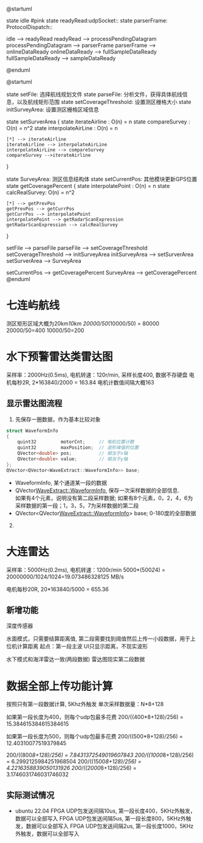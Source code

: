 @startuml

state idle #pink
state readyRead:udpSocket::
state parserFrame: ProtocolDispatch::

idle --> readyRead
readyRead --> processPendingDatagram
processPendingDatagram --> parserFrame
parserFrame --> onlineDataReady
onlineDataReady --> fullSampleDataReady
fullSampleDataReady --> sampleDataReady

@enduml

@startuml

state setFile: 选择航线规划文件
state parseFile: 分析文件，获得具体航线信息，以及航线矩形范围
state setCoverageThreshold: 设置测区栅格大小
state initSurveyArea: 设置测区栅格区域信息

state setSurverArea { 
    state iterateAirline : O(n) = n
    state compareSurvey : O(n) = n^2
    state interpolateAirLine : O(n) = n

    [*] --> iterateAirline
    iterateAirline --> interpolateAirLine
    interpolateAirLine --> compareSurvey
    compareSurvey -->iterateAirline

}

state SurveyArea: 测区信息结构体
state setCurrentPos: 其他模块更新GPS位置
state getCoveragePercent {
    state interpolatePoint : O(n) = n
    state calcRealSurvey: O(n) = n^2

    [*] --> getPrevPos
    getPrevPos --> getCurrPos
    getCurrPos --> interpolatePoint
    interpolatePoint --> getRadarScanExpression
    getRadarScanExpression --> calcRealSurvey
}

setFile --> parseFile
parseFile --> setCoverageThreshold
setCoverageThreshold --> initSurveyArea
initSurveyArea --> setSurverArea
setSurverArea --> SurveyArea

setCurrentPos --> getCoveragePercent
SurveyArea --> getCoveragePercent
@enduml


# 七连屿航线
测区矩形区域大概为20km*10km
20000/50*(10000/50) = 80000
20000/50=400
10000/50=200


# 水下预警雷达类雷达图
采样率：2000Hz(0.5ms), 电机转速：120r/min, 采样长度400, 数据不存硬盘
电机每秒2R, 2*163840/2000 = 163.84
电机计数值间隔大概163

## 显示雷达图流程
1. 先保存一圈数据，作为基本比较对象
```cpp 
struct WaveformInfo
{
    quint32         motorCnt;     // 电机位置计数
    quint32         maxPosition;  // 波形峰值的位置
    QVector<double> pos;          // 相当于x轴
    QVector<double> value;        // 相当于y轴
};
QVector<QVector<WaveExtract::WaveformInfo>> base;
```

- WaveformInfo, 某个通道某一段的数据
- QVector<WaveExtract::WaveformInfo>, 保存一次采样数据的全部信息.   
    如果有4个元素，说明没有第二段采样数据; 如果有8个元素，0，2，4，6为采样数据的第一段；1，3，5，7为采样数据的第二段
- QVector<QVector<WaveExtract::WaveformInfo>> base; 0-180度的全部数据

2. 


# 大连雷达
采样率：5000Hz(0.2ms), 电机转速：1200r/min
5000*(500*2*4) = 20000000/1024/1024=19.073486328125 MB/s

电机每秒20R, 20*163840/5000 = 655.36

## 新增功能
深度传感器

水面模式，只需要结算距离值, 第二段需要找到阈值然后上传一小段数据，用于上位机计算距离
起点：第一段主波
UI只显示距离，不现实波形

水下模式和海洋雷达一致(两段数据)
雷达图现实第二段数据


# 数据全部上传功能计算
按照只有第一段数据计算, 5Khz外触发
单次采样数据量：N*8+128

如果第一段长度为400，则每个udp包最多花费
200/((400*8+128)/256) = 15.384615384615384615

如果第一段长度为500，则每个udp包最多花费
200/((500*8+128)/256) = 12.40310077519379845

200/((800*8+128)/256) = 7.8431372549019607843
200/((1000*8+128)/256) = 6.2992125984251968504
200/((1500*8+128)/256) = 4.2216358839050131926
200/((2000*8+128)/256) = 3.1746031746031746032

## 实际测试情况
- ubuntu 22.04
FPGA UDP包发送间隔10us, 第一段长度400，5KHz外触发，数据可以全部写入
FPGA UDP包发送间隔5us,  第一段长度800，5KHz外触发，数据可以全部写入
FPGA UDP包发送间隔2us,  第一段长度1000，5KHz外触发，数据可以全部写入
